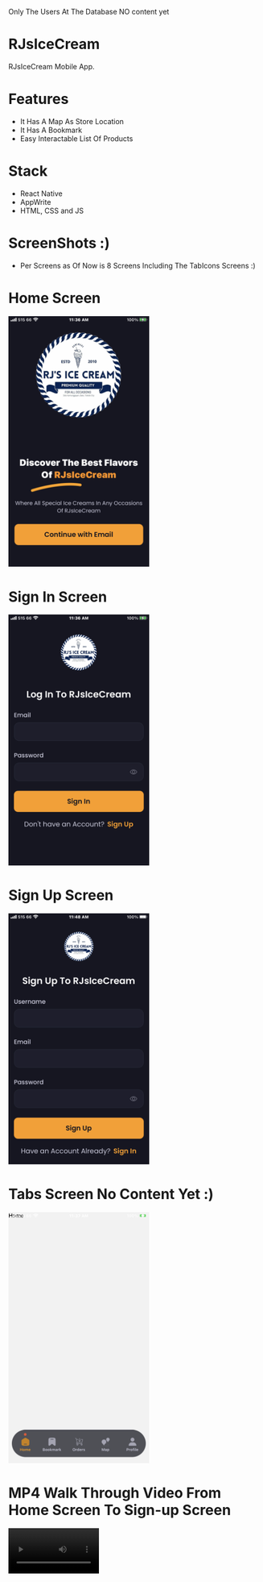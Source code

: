 Only The Users At The Database NO content yet

# RJsIceCream
RJsIceCream Mobile App.

# Features
* It Has A Map As Store Location
* It Has A Bookmark
* Easy Interactable List Of Products


# Stack
* React Native
* AppWrite
* HTML, CSS and JS

# ScreenShots :)
* Per Screens as Of Now is 8 Screens Including The TabIcons Screens :)

# Home Screen  
<img src="assets/images/screenshots/index.PNG" width=280>

# Sign In Screen
<img src="assets/images/screenshots/sign-in.PNG" width=280> 

# Sign Up Screen
<img src="assets/images/screenshots/sign-up.png" width=280> 


# Tabs Screen No Content Yet :)
<img src="assets/images/screenshots/(tabs).PNG" width=280>  

# MP4 Walk Through Video From Home Screen To Sign-up Screen

<video src="https://github.com/user-attachments/assets/af8cb1f8-25f1-4bde-9b2e-b56fe3806846" width=180/>



